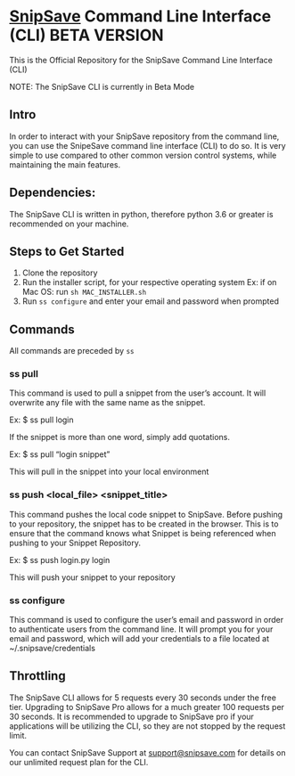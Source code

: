 # [SnipSave](https://snipsave.com/) Command Line Interface (CLI) BETA VERSION #
This is the Official Repository for the SnipSave Command Line Interface (CLI)

NOTE: The SnipSave CLI is currently in Beta Mode


## Intro ##
In order to interact with your SnipSave repository from the command line, you can use the SnipeSave command line interface (CLI) to do so. It is very simple to use compared to other common version control systems, while maintaining the main features.

## Dependencies: ##
The SnipSave CLI is written in python, therefore python 3.6 or greater is recommended on your machine.


## Steps to Get Started ##
1. Clone the repository
2. Run the installer script, for your respective operating system Ex: if on Mac OS: run `sh MAC_INSTALLER.sh`
3. Run `ss configure` and enter your email and password when prompted


## Commands ##
All commands are preceded by `ss`

### ss pull <snippet name> ###
This command is used to pull a snippet from the user’s account. It will overwrite any file with the same name as the snippet.

Ex:
$ ss pull login

If the snippet is more than one word, simply add quotations. 

Ex:
$ ss pull “login snippet”

This will pull in the snippet into your local environment

### ss push <local_file> <snippet_title> ###
This command pushes the local code snippet to SnipSave. Before pushing to your repository, the snippet has to be created in the browser. This is to ensure that the command knows what Snippet is being referenced when pushing to your Snippet Repository.

Ex:
$ ss push login.py login

This will push your snippet to your repository

### ss configure ###
This command is used to configure the user’s email and password in order to authenticate users from the command line. It will prompt you for your email and password, which will add your credentials to a file located at ~/.snipsave/credentials

## Throttling ##
The SnipSave CLI allows for 5 requests every 30 seconds under the free tier. Upgrading to SnipSave Pro allows for a much greater 100 requests per 30 seconds. It is recommended to upgrade to SnipSave pro if your applications will be utilizing the CLI, so they are not stopped by the request limit.

You can contact SnipSave Support at support@snipsave.com for details on our unlimited request plan for the CLI.
